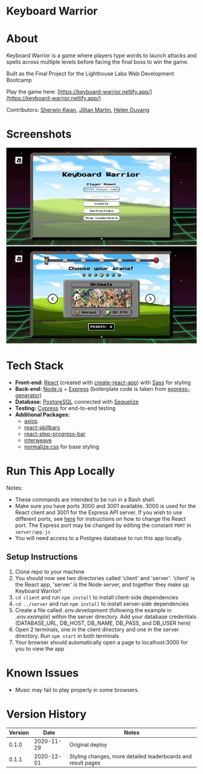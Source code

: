 # Keyboard Warrior

# About

Keyboard Warrior is a game where players type words to launch attacks and spells across multiple levels before facing the final boss to win the game.

Built as the Final Project for the Lighthouse Labs Web Development Bootcamp

Play the game here: [https://keyboard-warrior.netlify.app/](https://keyboard-warrior.netlify.app/)

Contributors: [Sherwin Kwan](https://github.com/sherwin-kwan/), [Jillian Martin](https://github.com/jilliankmartin), [Helen Ouyang](https://github.com/helenohyeah)

# Screenshots

![Map screenshot](./client/docs/start-screen-map-select.gif?raw=true "Select arena screen")
![Arena screenshot](./client/docs/arena-battle-play.gif?raw=true "Battle arena")


# Tech Stack

* __Front-end:__ [React](https://github.com/facebook/react) (created with [create-react-app](https://github.com/facebook/create-react-app)) with [Sass](https://github.com/sass/sass) for styling
* __Back-end:__ [Node.js](https://github.com/nodejs/node) + [Express](https://github.com/expressjs/express) (boilerplate code is taken from [express-generator](https://github.com/expressjs/generator))
* __Database:__ [PostgreSQL](https://github.com/postgres/postgres) connected with [Sequelize](https://github.com/sequelize/sequelize)
* __Testing:__ [Cypress](https://www.npmjs.com/package/cypress) for end-to-end testing
* __Additional Packages:__
  * [axios](https://github.com/axios/axios)
  * [react-skillbars](https://www.npmjs.com/package/react-skillbars)
  * [react-step-progress-bar](https://www.npmjs.com/package/react-step-progress-bar)
  * [interweave](https://www.npmjs.com/package/interweave)
  * [normalize.css](https://github.com/necolas/normalize.css/) for base styling

# Run This App Locally

Notes: 
* These commands are intended to be run in a Bash shell. 
* Make sure you have ports 3000 and 3001 available. 3000 is used for the React client and 3001 for the Express API server. If you wish to use different ports, see [here](https://tech.amikelive.com/node-830/reactjs-changing-default-port-3000-in-create-react-app/comment-page-1/) for instructions on how to change the React port. The Express port may be changed by editing the constant `PORT` in `server/app.js`
* You will need access to a Postgres database to run this app locally.

## Setup Instructions

1) Clone repo to your machine
2) You should now see two directories called 'client' and 'server'. 'client' is the React app, 'server' is the Node server, and together they make up Keyboard Warrior!
3) `cd client` and run `npm install` to install client-side dependencies
4) `cd ../server` and run `npm install` to install server-side dependencies
5) Create a file called *.env.development* (following the example in *.env.example*) within the server directory. Add your database credentials (DATABASE_URL, DB_HOST, DB_NAME, DB_PASS, and DB_USER here)
6) Open 2 terminals, one in the client directory and one in the server directory. Run `npm start` in both terminals
7) Your browser should automatically open a page to localhost:3000 for you to view the app

# Known Issues

* Music may fail to play properly in some browsers.

# Version History

Version | Date | Notes
---|---|---
0.1.0 | 2020-11-29 | Original deploy
0.1.1 | 2020-12-01 | Styling changes, more detailed leaderboards and result pages